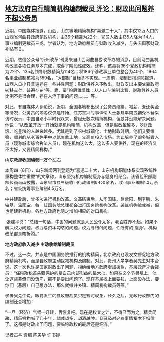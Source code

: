 <!--1662714300000-->
[地方政府自行精简机构编制裁员 评论：财政出问题养不起公务员](https://www.rfa.org/mandarin/yataibaodao/gt2-09092022050534.html)
------

<p><span style="font-weight: 400;">近期，中国媒体报道，山西、山东等地精简机构“喜迎二十大”，其中仅12万人口的山西省河曲县政府党政机构，由36个精简为22个，官员人数由135人降为114人，事业编制更裁员三成。学者认为，地方政府裁员与财政收入减少，与失去国家财政补贴有关。</span></p><p><span style="font-weight: 400;">近期，微信公众号“忻州改革”刊发来自山西河曲县委改革办的消息，目前河曲县机构改革各项任务基本完成，取得了阶段性成效。还称，该县将36个党政机构精简为22个、135名领导职数精简为114名；将186个涉改事业单位整合为40个、1964名事业编制核减为659名，“大部制”目标基本实现。一周前，法制日报网站报道，山西人口小县普遍存在一些共性问题：财政供养入不敷出，财政支出主要依靠政府转移支付，普遍存在“等、靠、要”的思维惯性；从人口与编制比看，财政供养人员比例不是很合理，存在人浮于事的问题。。。。。等。</span></p><p><span style="font-weight: 400;">对此，有自媒体人评论说，近期，全国各地都出现了公务员缩编、减薪、退还奖金等情况，公务员的寒冬仅仅是开始。江苏宜兴时事评论人士张建平周五接受本台采访时表示，中国自邓小平时代以来，曾经无数次精简机构，但是并没能解决问题。他说：</span><span style="font-weight: 400;">“从改革开放一开始就提机构精简、机构改革，但是越改革越多，吃财政饭、吃皇粮的人越来越多。尤其是到了农村城镇化、土地财政时期，他们又要维稳，顺利的从老百姓手中以低价拿土地，又高价投入市场。为此培养了很多城管人员（现称城市综合执法人员），现在机构这么大，这么多人要供养，现在的经济又不太好，又要精简机构。”</span></p><p><b>山东政府收回编制一万个左右</b></p><p><span style="font-weight: 400;">本周四（8日），山东新闻网刊登题为“喜迎二十大，山东机构职能体系实现系统性重构整体性重塑”的文章称，山东坚持机构编制瘦身与健身相结合。该省组织部副部长高尚山披露，山东省市县三级收回行政编制8400余名，收回事业编制1.3万余名；省级统筹事业编制4.5万名。</span></p><p><span style="font-weight: 400;">中共建政后，曾多次进行机构改革。文革结束后，从华国锋、赵紫阳、到李鹏、朱镕基、温家宝，每一任国务院总理都会进行国务院机构改革。某些机构被裁减，但也组建新机构。各地方政府也随之增加相应的对口机构。</span></p><p><span style="font-weight: 400;"> </span><span style="font-weight: 400;">张建平说：“总结一句话，中国的问题就是人民公仆太多，老百姓养不起。如果不解决权力问题，权力与资本勾结的问题，权力寻租的问题，你所有的‘瘦身’，机构改革都是瞎折腾。”</span></p><p><b>地方政府收入减少 主动收缩编制裁员</b></p><p><span style="font-weight: 400;">不过，这一次，并非是中国国务院推行的机构精简，北京政府也没发文督促地方政府精简机构，而是县政府主动裁减机构及编制。对此，贵州大学学者吴先生对本台说，这一次也许是国家财政出了问题，拒绝给地方政府增加拨款，基层政府才会裁员：</span><span style="font-weight: 400;">“任何政权首先要保护的是自己内部利益的最大化，如果在这个节骨眼上，他让这些幕僚们没饭吃，那不是要出问题了。现在基层找上面要钱，上面没办法，要你们（基层）自己想办法，那么就撤并乡镇、精简机构裁员等等。”</span></p><p><span style="font-weight: 400;">学者吴先生说，眼前发生的县政府裁员只是暂时现象，长久之后，党政行政部门的编制还会增加：</span></p><p><span style="font-weight: 400;">“一旦（经济）气候一好转，再恢复吧。现在是权宜之计，不得已而为之。精兵简政、精简机构喊了几十年，越减越多，越消越肿。我已经对这些事情根本不相信了。这都是财政出了问题，要搞垮政权的最后还是经济。”</span></p><p><span style="font-weight: 400;">记者古亭 责编 陈美华 许书婷</span></p><p><span style="font-weight: 400;"></span></p><p><span style="font-weight: 400;"></span></p><p><span style="font-weight: 400;"></span></p><p><br/><br/></p>
